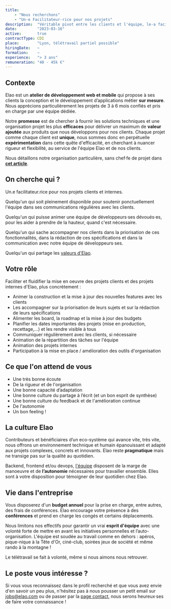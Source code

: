 ```yaml
---
title:
    - "Nous recherchons"
    - "Un·e Facilitateur·rice pour nos projets"
description:  "Véritable pivot entre les clients et l'équipe, le·a facilitateur·rice à la sauce elao, ce n'est pas un goulet d'étranglement. La responsabilité est partagée entre tous les acteurs du projet... Intrigué·e ?"
date:         "2023-03-16"
active:       true
contractType: CDI
place:        "Lyon, télétravail partiel possible"
hiringDate:   ~
formation:    ~
experience:   "> 3 ans"
remuneration: "40 - 45k €"
---
```


## Contexte
Elao est un **atelier de développement web et mobile** qui propose à ses clients la conception et le développement d’applications métier **sur mesure**. Nous apprécions particulièrement les projets de 3 à 6 mois confiés et pris en charge par une équipe dédiée.

Notre **promesse** est de chercher à fournir les solutions techniques et une organisation projet les plus **efficaces** pour délivrer un maximum de **valeur ajoutée** aux produits que nous développons pour nos clients. Chaque projet comme chaque client est **unique**, nous sommes donc en perpétuelle **expérimentation** dans cette quête d'efficacité, en cherchant à nuancer rigueur et flexibilité, au service de l'équipe Elao et de nos clients. 

Nous détaillons notre organisation particulière, sans chef·fe de projet dans [**cet article**](https://www.elao.com/blog/methodo/gestion-de-projet-sans-chef-de-projet).


## On cherche qui ?
Un.e facilitateur.rice pour nos projets clients et internes.

Quelqu'un qui soit pleinement disponible pour soutenir ponctuellement l'équipe dans ses communications régulières avec les clients.

Quelqu'un qui puisse animer une équipe de développeurs·ses dévoués·es, pour les aider à prendre de la hauteur, quand c'est nécessaire.

Quelqu'un qui sache accompagner nos clients dans la priorisation de ces fonctionnalités, dans la rédaction de ces spécifications et dans la communication avec notre équipe de développeurs·ses.

Quelqu'un qui partage les [valeurs d'Elao](https://www.elao.com/nos-valeurs).


## Votre rôle
Faciliter et fluidifier la mise en oeuvre des projets clients et des projets internes d'Elao, plus concrètement :

- Animer la construction et la mise à jour des nouvelles features avec les clients
- Les accompagner sur la priorisation de leurs sujets et sur la rédaction de leurs spécifications
- Alimenter les board, la roadmap et la mise à jour des budgets
- Planifier les dates importantes des projets (mise en production, recettage,...) et les rendre visible à tous
- Communiquer régulièrement avec les clients, si nécessaire
- Animation de la répartition des tâches sur l'équipe
- Animation des projets internes
- Participation à la mise en place / amélioration des outils d'organisation


## Ce que l'on attend de vous

- Une très bonne écoute
- De la rigueur et de l'organisation
- Une bonne capacité d’adaptation
- Une bonne culture du partage à l’écrit (et un bon esprit de synthèse)
- Une bonne culture du feedback et de l'amélioration continue
- De l'autonomie
- Un bon feeling !


## La culture Elao

Contributeurs et bénéficiaires d’un eco-système qui avance vite, très vite, nous offrons un environnement technique et humain épanouissant et adapté aux projets complexes, concrets et innovants. Elao reste **pragmatique** mais ne transige pas sur la qualité au quotidien.

Backend, frontend et/ou devops, [l'équipe](https://www.elao.com/la-tribu) disposent de la marge de manoeuvre et de **l’autonomie** nécessaires pour travailler ensemble. Elles sont à votre disposition pour témoigner de leur quotidien chez Elao.


## Vie dans l'entreprise

Vous disposerez d'un **budget annuel** pour la prise en charge, entre autres, des frais de conférences. Elao encourage votre présence à des **conférences** et prend en charge les congés et certains déplacements.

Nous limitons nos effectifs pour garantir un vrai **esprit d'équipe** avec une volonté forte de mettre en avant les initiatives personnelles et l’auto-organisation. 
L'équipe est soudée au travail comme en dehors : apéros, pique-nique à la Tête d'Or, ciné-club, soirées jeux de société et même rando à la montagne !

Le télétravail se fait à volonté, même si nous aimons nous retrouver.


## Le poste vous intéresse ?

Si vous vous reconnaissez dans le profil recherché et que vous avez envie d'en savoir un peu plus, n'hésitez pas à nous pousser un petit email sur [jobs@elao.com](mailto:jobs@elao.com) ou de passer par la [page contact](https://www.elao.com/contact/), nous serons heureux·ses de faire votre connaissance !
